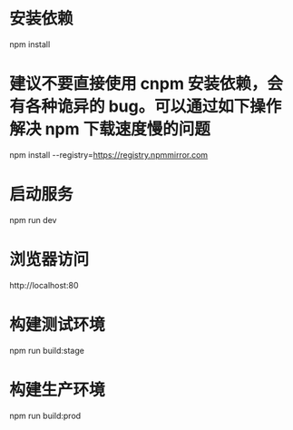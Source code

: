 # 安装依赖

npm install

# 建议不要直接使用 cnpm 安装依赖，会有各种诡异的 bug。可以通过如下操作解决 npm 下载速度慢的问题

npm install --registry=https://registry.npmmirror.com

# 启动服务

npm run dev

# 浏览器访问

http://localhost:80

# 构建测试环境

npm run build:stage

# 构建生产环境

npm run build:prod

